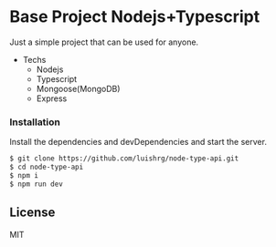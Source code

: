 # Base Project Nodejs+Typescript

Just a simple project that can be used for anyone.

- Techs
  - Nodejs
  - Typescript
  - Mongoose(MongoDB)
  - Express

### Installation

Install the dependencies and devDependencies and start the server.

```sh
$ git clone https://github.com/luishrg/node-type-api.git
$ cd node-type-api
$ npm i
$ npm run dev
```
License
----

MIT

